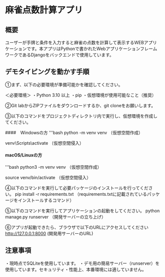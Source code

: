 # 麻雀点数計算アプリ

## 概要
ユーザーが手牌と条件を入力すると麻雀の点数を計算して表示するWEBアプリケーションです。本アプリはPythonで書かれたWebアプリケーションフレームワークであるDjangoをバックエンドで使用しています。

## デモタイピングを動かす手順

①まず、以下の必要環境が準備可能かを確認してください。

＜必要環境＞
・Python 3.10 以上
・pip
・仮想環境が使用可能なこと（推奨）

②Git labからZIPファイルをダウンロードするか、git cloneをお願いします。

③以下のコマンドをプロジェクトディレクトリ内で実行し、仮想環境を作成してください。

####　Windowsの方
'''bash
python -m venv venv
（仮想空間作成）

venv\Scripts\activate
（仮想空間侵入）

#### macOS/Linuxの方
'''bash
python3 -m venv venv
（仮想空間作成）

source venv/bin/activate
（仮想空間侵入）

④以下のコマンドを実行して必要パッケージのインストールを行ってください。
pip install -r requirements.txt
（requirements.txtに記載されているパッケージをインストールするコマンド）

⑤以下のコマンドを実行してアプリケーションの起動をしてください。
python manage.py runserver
（開発サーバーの立ち上げ）

⑥アプリが起動できたら、ブラウザで以下のURLにアクセスしてください
http://127.0.0.1:8000
(開発用サーバーのURL)

## 注意事項
・現時点でSQLiteを使用しています。
・デモ用の簡易サーバー（runserver）を使用しています。セキュリティ・性能上、本番環境には適していません。